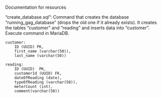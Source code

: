 Documentation for resources

“create_database.sql”:
    Command that creates the database “running_gag_database” (drops the old one if it already exists). It creates the tables “customer” and “reading” and inserts data into “customer”. Execute command in MariaDB. 

	customer: 
        ID (UUID) PK, 
        first_name (varchar(50)), 
        last_name (varchar(50))
        
	reading: 
        ID (UUID)  PK, 
        customerId (UUID) FK, 
        dateOfReading (date), 
        typeOfReading (varchar(50)), 
        meterCount (int), 
        comment(varchar(50))
